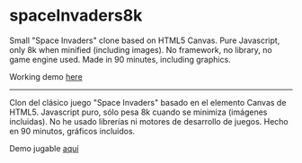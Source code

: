 # spaceInvaders8k

Small "Space Invaders" clone based on HTML5 Canvas. Pure Javascript, only 8k when minified (including images).
No framework, no library, no game engine used.
Made in 90 minutes, including graphics.

Working demo <a href="http://www.luisquin.com/lq/spaceInvadersDemo/" target="blank">here</a>

-----------

Clon del clásico juego "Space Invaders" basado en el elemento Canvas de HTML5. Javascript puro, sólo pesa 8k cuando se minimiza (imágenes incluidas).
No he usado librerías ni motores de desarrollo de juegos. Hecho en 90 minutos, gráficos incluidos.

Demo jugable <a href="http://www.luisquin.com/lq/spaceInvadersDemo/" target="blank">aquí</a>